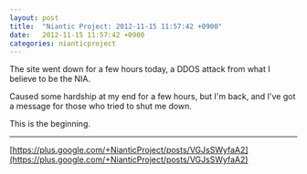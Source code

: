 ```yaml
---
layout: post
title:  "Niantic Project: 2012-11-15 11:57:42 +0900"
date:   2012-11-15 11:57:42 +0900
categories: nianticproject
---
```

The site went down for a few hours today, a DDOS attack from what I believe to be the NIA.

Caused some hardship at my end for a few hours, but I'm back, and I've got a message for those who tried to shut me down.

This is the beginning.
- - -
[https://plus.google.com/+NianticProject/posts/VGJsSWyfaA2](https://plus.google.com/+NianticProject/posts/VGJsSWyfaA2)
